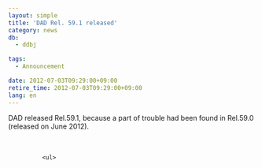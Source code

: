 ```yaml
---
layout: simple
title: 'DAD Rel. 59.1 released'
category: news
db:
  - ddbj

tags:
  - Announcement

date: 2012-07-03T09:29:00+09:00
retire_time: 2012-07-03T09:29:00+09:00
lang: en
---
```


<dl>DAD released Rel.59.1, because a part of trouble had been found in Rel.59.0 (released on June 2012).<br><br><br>
    <dd>

        <ul>
